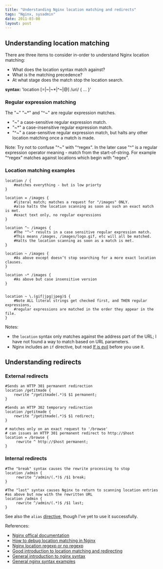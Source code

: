 ```yaml
---
title: "Understanding Nginx location matching and redirects"
tags: "Nginx, sysadmin"
date: 2011-03-08
layout: post
---
```


## Understanding location matching
There are three items to consider in-order to understand Nginx location matching:

* What does the location syntax match against?
* What is the matching precedence?
* At what stage does the match stop the location search.

**syntax:** 'location [=|~|~\*|^~|@] /uri/ { ... }'

### Regular expression matching
The "~" "~\*" and "^~" are regular expression matches.

* "~" a case-sensitive regular expression match.
* "~\*" a case-insensitive regular expression match.
* "^~" a case-sensitive regular expression match, but halts any other location matching once a match is made.

Note: Try not to confuse "^~" with "^regex". In the later case "^" is a regular expression operator meaning - match from the start-of-string. For example "^regex" matches against locations which begin with "regex".

### Location matching examples

```
location / {
    #matches everything - but is low priorty
}

location = /images {
    #literal match; matches a request for "/images" ONLY.
    #also halts the location scanning as soon as such an exact match is met.
    #exact text only, no regular expressions
}

location ^~ /images {
    #The "^~" results in a case sensitive regular expression match.
    #This means /images, /images/logo.gif, etc will all be matched.
    #Halts the location scanning as soon as a match is met.
}

location ~ /images {
    #As above except doesn’t stop searching for a more exact location clauses.
}

location ~* /images {
    #As above but case insensitive version
}


location ~ \.(gif|jpg|jpeg)$ {
    #Note ALL literal strings get checked first, and THEN regular expressions,
    #regular expressions are matched in the order they appear in the file.
}
```

Notes:

* the `location` syntax only matches against the address part of the URL; I have not found a way to match based on URL parameters.
* Nginx includes an `if` directive, but read [If is evil](http://wiki.nginx.org/IfIsEvil) before you use it.

## Understanding redirects

### External redirects
```
#Sends an HTTP 301 permanent redirection
location /getitmade {
    rewrite ^/getitmade(.*)$ $1 permanent;
}

#Sends an HTTP 302 temporary redirection
location /getitmade {
    rewrite ^/getitmade(.*)$ $1 redirect;
}

# matches only on an exact request to '/browse'
# can issues an HTTP 301 permanent redirect to http://$host
location = /browse {
     rewrite ^ http://$host permanent;
}
```

### Internal redirects
```
#The "break" syntax causes the rewrite processing to stop
location /admin {
     rewrite ^/admin/(.*)$ /$1 break;
}

#The "last" syntax causes Nginx to return to scanning location entries
#as above but now with the rewritten URL
location /admin {
     rewrite ^/admin/(.*)$ /$1 last;
}
```

See also the `alias` [directive](http://wiki.nginx.org/HttpCoreModule), though I've yet to use it successfully.

References:

* [Nginx offical documentation](http://wiki.nginx.org/HttpCoreModule)
* [How to debug location matching in Nginx](http://www.nginx-discovery.com/2011/04/day-46-how-to-debug-location-in-nginx.html)
* [Nginx location regexp or no regexp](http://www.nginx-discovery.com/2011/04/day-45-location-regexp-or-no-regexp.html)
* [Good introduction to location matching and redirecting](http://blog.rackcorp.com/?p=31)
* [General introduction to nginx syntax](http://library.linode.com/web-servers/nginx/configuration/basic)
* [General nginx syntax examples](https://calomel.org/nginx.html)

